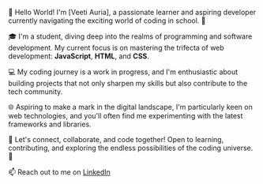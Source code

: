 👋 Hello World! I'm [Veeti Auria], a passionate learner and aspiring developer currently navigating the exciting world of coding in school. 🚀

🎓 I'm a student, diving deep into the realms of programming and software development. My current focus is on mastering the trifecta of web development: **JavaScript**, **HTML**, and **CSS**.

💻 My coding journey is a work in progress, and I'm enthusiastic about building projects that not only sharpen my skills but also contribute to the tech community.

🌐 Aspiring to make a mark in the digital landscape, I'm particularly keen on web technologies, and you'll often find me experimenting with the latest frameworks and libraries.

🚀 Let's connect, collaborate, and code together! Open to learning, contributing, and exploring the endless possibilities of the coding universe. 🤝

📫 Reach out to me on [LinkedIn](https://www.linkedin.com/in/veetiauria/)


<!---
VeetiAuria/VeetiAuria is a ✨ special ✨ repository because its `README.md` (this file) appears on your GitHub profile.
You can click the Preview link to take a look at your changes.
--->
